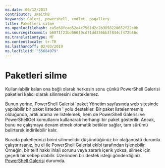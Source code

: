 ```yaml
---
ms.date: 06/12/2017
contributor: JKeithB
keywords: Galeri, powershell, cmdlet, psgallery
title: Paketleri silme
ms.openlocfilehash: ca5e68fcad52e4c7561d2c2b3858228652f22e0b
ms.sourcegitcommit: b6871f21bd666f9cd71dd336bb3f844cf472b56c
ms.translationtype: MT
ms.contentlocale: tr-TR
ms.lasthandoff: 02/03/2019
ms.locfileid: "55684979"
---
```

# <a name="deleting-packages"></a>Paketleri silme

Kullanılabilir kalan ona bağlı olarak herkesin sonu çünkü PowerShell Galerisi paketleri kalıcı olarak silinmesini desteklemez.

Bunun yerine, PowerShell Galerisi 'paket Yönetim sayfasında web sitesinde yapılabilir bir paket listeden ' yolu destekler.
Bir paket listelenmemiş olduğunda, artık arama ve listelemek, hem de PowerShell Galerisi ve PowerShellGet komutlarını kullanarak herhangi bir paket gösterilir.
Ancak, bunu ne çalışmaya devam etmek otomatik betikler sağlar, tam sürümü belirterek indirilebilir kalır.

Burada paketlerinizi birini silinmelidir düşündüğünüz bir olağanüstü durumla çalıştırırsanız, bu el ile PowerShell Galerisi ekibi tarafından işlenebilir.
Örneğin, bir telif hakkı ihlali sorunu veya zararlı içerik yoksa, silmek için geçerli bir sebep olabilir.
Üzerinden bir destek isteği gönderdiğiniz [PowerShell Galerisi](http://www.PowerShellGallery.com) durumda.

